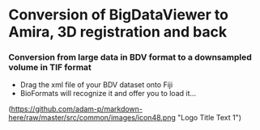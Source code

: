 # Conversion of BigDataViewer to Amira, 3D registration and back

### Conversion from large data in BDV format to a downsampled volume in TIF format


- Drag the xml file of your BDV dataset onto Fiji
- BioFormats will recognize it and offer you to load it…

(https://github.com/adam-p/markdown-here/raw/master/src/common/images/icon48.png "Logo Title Text 1")